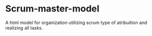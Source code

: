 # Scrum-master-model
A html model for organization utilizing scrum type of atribuition and realizing all tasks.
